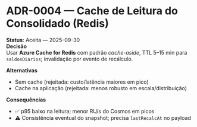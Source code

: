 # ADR-0004 — Cache de Leitura do Consolidado (Redis)

**Status**: Aceita — 2025-09-30  
**Decisão**  
Usar **Azure Cache for Redis** com padrão *cache-aside*, TTL 5–15 min para `saldosDiarios`; invalidação por evento de recálculo.

**Alternativas**  
- Sem cache (rejeitada: custo/latência maiores em pico)  
- Cache na aplicação (rejeitada: menos robusto em escala/distribuição)

**Consequências**  
- ✅ p95 baixo na leitura; menor RU/s do Cosmos em picos  
- ⚠️ Consistência eventual do snapshot; precisa `lastRecalcAt` no payload
